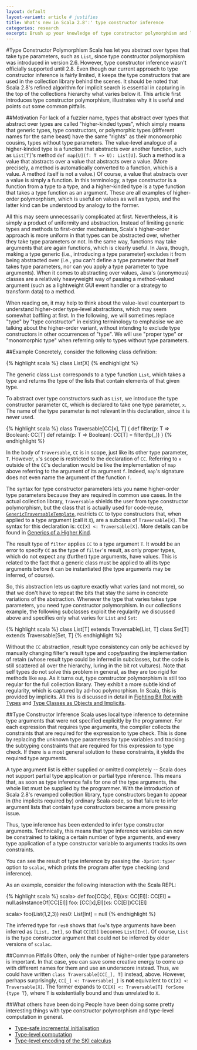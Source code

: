 ```yaml
---
layout: default
layout-variant: article # justifies
title: What's new in Scala 2.8':' type constructor inference
categories: research
excerpt: Brush up your knowledge of type constructor polymorphism and learn about type constructor inference. These helped reduce code duplication and carve out a cleaner hierarchy for the new collection libraries. You'll better understand part of what makes the new collections tick and maybe your own code can benefit from them as well.
---
```


#Type Constructor Polymorphism
Scala has let you abstract over types that take type parameters, such as <code>List</code>, since type constructor polymorphism was introduced in version 2.6.
However, type constructor inference wasn't officially supported until 2.8. Even though our current approach to type constructor inference is fairly limited, it keeps the type constructors that are used in the collection library behind the scenes. It should be noted that Scala 2.8's refined algorithm for implicit search is essential in capturing in the top of the collections hierarchy what varies below it. This article first introduces type constructor polymorphism, illustrates why it is useful and points out some common pitfalls.


##Motivation
For lack of a fuzzier name, types that abstract over types that abstract over types are called "higher-kinded types", which simply means that generic types, type constructors, or polymorphic types (different names for the same beast) have the same "rights" as their monomorphic cousins, types without type parameters. The value-level analogue of a higher-kinded type is a function that abstracts over another function, such as `List[T]`'s method `def map[U](f: T => U): List[U]`. Such a method is a value that abstracts over a value that abstracts over a value. (More precisely, a method is automatically converted to a function, which is a value. A method itself is not a value.) Of course, a value that abstracts over a value is simply a function. In this terminology, a type constructor is a function from a type to a type, and a higher-kinded type is a type function that takes a type function as an argument. These are all examples of higher-order polymorphism, which is useful on values as well as types, and the latter kind can be understood by analogy to the former.

All this may seem unnecessarily complicated at first. Nevertheless, it is simply a product of uniformity and abstraction. Instead of limiting generic types and methods to first-order mechanisms, Scala's higher-order approach is more uniform in that types can be abstracted over, whether they take type parameters or not. In the same way, functions may take arguments that are again functions, which is clearly useful. In Java, though, making a type generic (i.e., introducing a type parameter) excludes it from being abstracted over (i.e., you can't define a type parameter that itself takes type parameters, nor can you apply a type parameter to type arguments). When it comes to abstracting over values, Java's (anonymous) classes are a relatively heavyweight way of passing a method-valued argument (such as a lightweight GUI event handler or a strategy to transform data) to a method.

When reading on, it may help to think about the value-level counterpart to understand higher-order type-level abstractions, which may seem somewhat baffling at first. In the following, we will sometimes replace "type" by "type constructor" in existing terminology to emphasise we are talking about the higher-order variant, without intending to exclude type constructors in other occurrences of "type". We will use "proper type" or "monomorphic type" when referring only to types without type parameters.


##Example
Concretely, consider the following class definition:

{% highlight scala %}
class List[X]
{% endhighlight %}

The generic class `List` corresponds to a type function `List`, which takes a type and returns the type of the lists that contain elements of that given type.

To abstract over type constructors such as `List`, we introduce the type constructor parameter `CC`, which is declared to take one type parameter, `x`.
The name of the type parameter is not relevant in this declaration, since it is never used.

{% highlight scala %}
class Traversable[CC[x], T] {
  def filter(p: T => Boolean): CC[T]
  def retain(p: T => Boolean): CC[T] = filter(!p(_))
}
{% endhighlight %}

In the body of `Traversable`, `CC` is in scope, just like its other type parameter, `T`. However, `x`'s scope is restricted to the declaration of `CC`.
Referring to `x` outside of the `CC`'s declaration would be like the implementation of `map` above referring to the argument of its argument `f`.
Indeed, `map`'s signature does not even name the argument of the function `f`.

The syntax for type constructor parameters lets you name higher-order type parameters because they are required in common use cases. In the actual collection library, `Traversable` shields the user from type constructor polymorphism, but the class that is actually used for code-reuse, [`GenericTraversableTemplate`](http://lampsvn.epfl.ch/trac/scala/browser/scala/tags/R_2_8_0_final/src/library/scala/collection/generic/GenericTraversableTemplate.scala), restricts `CC` to type constructors that, when applied to a type argument (call it `X`), are a subclass of `Traversable[X]`. The syntax for this declaration is: `CC[X] <: Traversable[X]`. More details can be found in [Generics of a Higher Kind](https://lirias.kuleuven.be/bitstream/123456789/186940/4/tcpoly.pdf).

The result type of `filter` applies `CC` to a type argument `T`.
It would be an error to specify `CC` as the type of `filter`'s result, as only proper types, which do not expect any (further) type arguments, have values.
This is related to the fact that a generic class must be applied to all its type arguments before it can be instantiated (the type arguments may be inferred, of course).

So, this abstraction lets us capture exactly what varies (and not more), so that we don't have to repeat the bits that stay the same in concrete variations of the abstraction. Whenever the type that varies takes type parameters, you need type constructor polymorphism. In our collections example, the following subclasses exploit the regularity we discussed above and specifies only what varies for `List` and `Set`:

{% highlight scala %}
class List[T] extends Traversable[List, T]
class Set[T] extends Traversable[Set, T]
{% endhighlight %}

Without the `CC` abstraction, result type consistency can only be achieved by manually changing filter's result type and copy/pasting the implementation of retain (whose result type could be inferred in subclasses, but the code is still scattered all over the hierarchy, luring in the bit rot vultures). Note that self types do not solve this problem in general, as they are too rigid for methods like `map`. As it turns out, type constructor polymorphism is still too regular for the full collection library. They exhibit a more subtle kind of regularity, which is captured by ad-hoc polymorphism. In Scala, this is provided by implicits. All this is discussed in detail in [Fighting Bit Rot with Types](http://lampwww.epfl.ch/~odersky/papers/fsttcs09.html) and [Type Classes as Objects and Implicits](http://infoscience.epfl.ch/record/150280/files/TypeClasses.pdf).

##Type Constructor Inference
Scala uses local type inference to determine type arguments that were not specified explicitly by the programmer.
For each expression that requires type arguments, the compiler collects the constraints that are required for the expression to type check. This is done by replacing the unknown type parameters by type variables and tracking the subtyping constraints that are required for this expression to type check.
If there is a most general solution to these constraints, it yields the required type arguments.

A type argument list is either supplied or omitted completely -- Scala does not support partial type application or partial type inference. 
This means that, as soon as type inference fails for one of the type arguments, the whole list must be supplied by the programmer.
With the introduction of Scala 2.8's revamped collection library, type constructors began to appear in (the implicits required by) ordinary Scala code, so that failure to infer argument lists that contain type constructors became a more pressing issue. 

Thus, type inference has been extended to infer type constructor arguments. Technically, this means that type inference variables can now be constrained to taking a certain number of type arguments, and every type application of a type constructor variable to arguments tracks its own constraints.

You can see the result of type inference by passing the `-Xprint:typer` option to `scalac`, which prints the program after type checking (and inference).

As an example, consider the following interaction with the Scala REPL:

{% highlight scala %}
scala> def foo[CC[x], El](xs: CC[El]): CC[El] = null.asInstanceOf[CC[El]]
foo: [CC[x],El](xs: CC[El])CC[El]

scala> foo(List(1,2,3))
res0: List[Int] = null
{% endhighlight %}

The inferred type for `res0` shows that `foo`'s type arguments have been inferred as `[List, Int]`, so that `CC[El]` becomes `List[Int]`. Of course, `List` is the type constructor argument that could not be inferred by older versions of `scalac`.

##Common Pitfalls
Often, only the number of higher-order type parameters is important. In that case, you can save some creative energy to come up with different names for them and use an underscore instead.
Thus, we could have written `class Traversable[CC[_], T]` instead, above. However, perhaps surprisingly, `CC[_] <: Traversable[_]` is **not** equivalent to `CC[X] <: Traversable[X]`. The former expands to `CC[X] <: Traversable[T] forSome {type T}`, where `T` is existentially bound and thus unrelated to `X`.

##What others have been doing
People have been doing some pretty interesting things with type constructor polymorphism and type-level computation in general.

* [Type-safe incremental initialisation](http://jim-mcbeath.blogspot.com/2009/09/type-safe-builder-in-scala-part-3.html)
* [Type-level computation](http://apocalisp.wordpress.com/2010/06/08/type-level-programming-in-scala/)
* [Type-level encoding of the SKI calculus](http://michid.wordpress.com/2010/01/29/scala-type-level-encoding-of-the-ski-calculus/igh)
